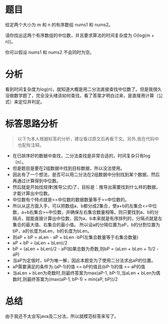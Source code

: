 # 题目

给定两个大小为 m 和 n 的有序数组 nums1 和 nums2。

请你找出这两个有序数组的中位数，并且要求算法的时间复杂度为 O(log(m + n))。

你可以假设 nums1 和 nums2 不会同时为空。

# 分析

看到时间复杂度为log(n)，就知道大概是用二分法直接查找中位数了。但是我很久没做数学题了，完全没头绪该如何查找，看了答案才明白过来，是直接用计算（公式）来定位并判定。

# 标答思路分析
> 以下为本人根据标答的分析，建议看过原文后再看下文。另外,我在代码中也配有注释。

- 在已排序好的数据中查找，二分法查找是非常合适的，时间复杂只有log（n）。
- 但是题目是要在2组数据中找到目标数据，所以没法使用。
- 因此有了一个想法，是否可以用二分法在2组数据中分别找到某个数据，然后再通过计算得到中位数。
- 然后就是开始找规律(推导公式)了，目标是：推导出需要找到什么样的数据，才能计算出中位数。
- 中位数有个特点就是<=中位数的数据数量等于>=中位数的。
- 所以从这方面入手，可以把数组a、b都分成2集合，使a+b的左集合<=中位数，a+b右集合>=中位数，并确保左右集合数量相等。则只要找到a、b的分隔点，就能直接计算出中位数，因为a、b本来就是有序排列的，分隔点就是左集合的最大值、右集合的最小值。
所以设a的分隔位置为aP，b的分割位置为bP，a的长度为aLen，b的长度为bLen。
- 则aP + bP = aLen - aP + bLen -bP(左集合数量等于右集合数量)
- aP + bP = (aLen + bLen)/2
- bP = (aLen + bLen)/2 - aP(如果总数为奇数,则bP = (aLen + bLen + 1)/2 - aP)
- 当aP为定值时，bP为唯一解，因此本题变为了使用二分法求出aP的位置。
- aP需要满足的条件为:(aP-1)的值 <= bP的值且(bP-1)的值 <= aP的值
- 当aLen + bLen为奇数时,则最终答案为max(aP-1, bP-1),当aLen + bLen为偶数时,则最终答案为(max(aP-1, bP-1) + min(aP, bP))/2

# 总结

由于我还不太会写java及二分法，所以就模范标答来写了。